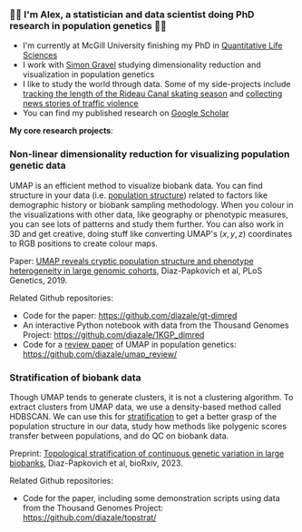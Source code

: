 ### 🧮🧬 I'm Alex, a statistician and data scientist doing PhD research in population genetics 🧬🧮

- I'm currently at McGill University finishing my PhD in [Quantitative Life Sciences](https://www.mcgill.ca/qls/)
- I work with [Simon Gravel](https://gravellab.github.io/) studying dimensionality reduction and visualization in population genetics
- I like to study the world through data. Some of my side-projects include [tracking the length of the Rideau Canal skating season](https://github.com/diazale/skateway) and [collecting news stories of traffic violence](https://github.com/diazale/death_by_car)
- You can find my published research on [Google Scholar](https://scholar.google.ca/citations?hl=en&user=CwGsVS0AAAAJ)

__My core research projects__:

### Non-linear dimensionality reduction for visualizing population genetic data

UMAP is an efficient method to visualize biobank data. You can find structure in your data (i.e. [population structure](https://en.wikipedia.org/wiki/Population_structure_(genetics))) related to factors like demographic history or biobank sampling methodology. When you colour in the visualizations with other data, like geography or phenotypic measures, you can see lots of patterns and study them further. You can also work in 3D and get creative, doing stuff like converting UMAP's $(x,y,z)$ coordinates to RGB positions to create colour maps.

Paper: [UMAP reveals cryptic population structure and phenotype heterogeneity in large genomic cohorts](https://journals.plos.org/plosgenetics/article?id=10.1371/journal.pgen.1008432), Diaz-Papkovich et al, PLoS Genetics, 2019.

Related Github repositories:
* Code for the paper: https://github.com/diazale/gt-dimred
* An interactive Python notebook with data from the Thousand Genomes Project: https://github.com/diazale/1KGP_dimred
* Code for a [review paper](https://www.nature.com/articles/s10038-020-00851-4) of UMAP in population genetics: https://github.com/diazale/umap_review/

### Stratification of biobank data

Though UMAP tends to generate clusters, it is not a clustering algorithm. To extract clusters from UMAP data, we use a density-based method called HDBSCAN. We can use this for [stratification](https://en.wikipedia.org/wiki/Stratified_sampling) to get a better grasp of the population structure in our data, study how methods like polygenic scores transfer between populations, and do QC on biobank data.

Preprint: [Topological stratification of continuous genetic variation in large biobanks](https://www.biorxiv.org/content/10.1101/2023.07.06.548007v1.abstract), Diaz-Papkovich et al, bioRxiv, 2023.

Related Github repositories:
* Code for the paper, including some demonstration scripts using data from the Thousand Genomes Project: https://github.com/diazale/topstrat/

<!--
**diazale/diazale** is a ✨ _special_ ✨ repository because its `README.md` (this file) appears on your GitHub profile.

Here are some ideas to get you started:

- 🔭 I’m currently working on ...
- 🌱 I’m currently learning ...
- 👯 I’m looking to collaborate on ...
- 🤔 I’m looking for help with ...
- 💬 Ask me about ...
- 📫 How to reach me: ...
- 😄 Pronouns: ...
- ⚡ Fun fact: ...
-->
